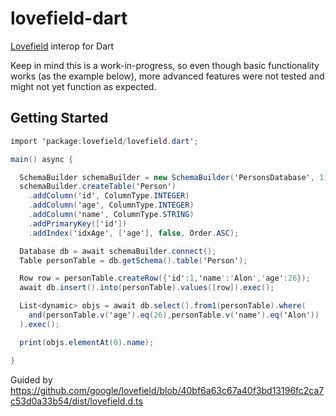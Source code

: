 # lovefield-dart
[Lovefield](https://github.com/google/lovefield) interop for Dart

Keep in mind this is a work-in-progress, so even though basic functionality works (as the example below), more advanced features were not tested and might not yet function as expected.

Getting Started
---
```c#
import 'package:lovefield/lovefield.dart';

main() async {

  SchemaBuilder schemaBuilder = new SchemaBuilder('PersonsDatabase', 1);
  schemaBuilder.createTable('Person')
    .addColumn('id', ColumnType.INTEGER)
    .addColumn('age', ColumnType.INTEGER)
    .addColumn('name', ColumnType.STRING)
    .addPrimaryKey(['id'])
    .addIndex('idxAge', ['age'], false, Order.ASC);

  Database db = await schemaBuilder.connect();
  Table personTable = db.getSchema().table('Person');

  Row row = personTable.createRow({'id':1,'name':'Alon','age':26});
  await db.insert().into(personTable).values([row]).exec();

  List<dynamic> objs = await db.select().from1(personTable).where(
    and(personTable.v('age').eq(26),personTable.v('name').eq('Alon'))
  ).exec();

  print(objs.elementAt(0).name);

}
```

Guided by https://github.com/google/lovefield/blob/40bf6a63c67a40f3bd13196fc2ca7c53d0a33b54/dist/lovefield.d.ts
